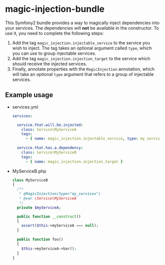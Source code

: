 magic-injection-bundle
======================

This Symfony2 bundle provides a way to magically inject dependencies into your services. The dependencies
will **not** be available in the constructor. To use it, you need to complete the following steps:

1. Add the tag `magic_injection.injectable_service` to the service you wish to inject. The tag takes
an optional argument called `type`, which you can use to group injectable services.
2. Add the tag
`magic_injection.injection_target` to the service which should receive the injected services.
3. Finally, annotate properties with the `MagicInjection` annotation, which will take an optional `type`
argument that refers to a group of injectable services.

Example usage
-------------
* services.yml
  ```yaml
  services:
  
    service.that.will.be.injected:
      class: Service\MyServiceA
      tags:
        - { name: magic_injection.injectable_service, type: my_services }
        
    service.that.has.a.dependency:
      class: Service\MyServiceB
      tags:
        - { name: magic_injection.injection_target }
  ```
* MyServiceB.php
  ```php
  class MyServiceB
  {
    /**
     * @MagicInjection(type="my_services")
     * @var \Service\MyServiceA
     */
    private $myServiceA;
  
    public function __construct()
    {
      assert($this->myServiceA === null);
    }
    
    public function foo()
    {
      $this->myServiceA->bar();
    }
  }
  ```
